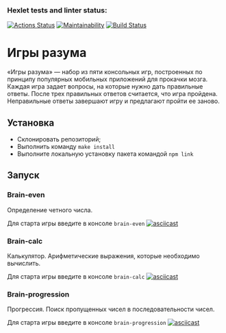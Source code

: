 ### Hexlet tests and linter status:

[![Actions Status](https://github.com/p-harelik/frontend-project-lvl1/workflows/hexlet-check/badge.svg)](https://github.com/p-harelik/frontend-project-lvl1/actions)
[![Maintainability](https://api.codeclimate.com/v1/badges/a99a88d28ad37a79dbf6/maintainability)](https://codeclimate.com/github/codeclimate/codeclimate/maintainability)
[![Build Status](https://github.com/p-harelik/frontend-project-lvl1/workflows/run-lint/badge.svg)](https://github.com/p-harelik/frontend-project-lvl1/actions/workflows/run-lint.yml)

# Игры разума

«Игры разума» — набор из пяти консольных игр, построенных по принципу популярных мобильных приложений для прокачки мозга. Каждая игра задает вопросы, на которые нужно дать правильные ответы. После трех правильных ответов считается, что игра пройдена. Неправильные ответы завершают игру и предлагают пройти ее заново.


## Установка

- Склонировать репозиторий;
- Выполнить команду ```make install ```
- Выполните локальную установку пакета командой ```npm link```

## Запуск
### Brain-even
Определение четного числа.

Для старта игры введите в консоле ```brain-even```
[![asciicast](https://asciinema.org/a/81LfjQpCXOzynwF2pWk73C1PY.svg)](https://asciinema.org/a/81LfjQpCXOzynwF2pWk73C1PY)

### Brain-calc
Калькулятор. Арифметические выражения, которые необходимо вычислить.

Для старта игры введите в консоле ```brain-calc```
[![asciicast](https://asciinema.org/a/dJRrEoVLsSTIQOaOknajRihcI.svg)](https://asciinema.org/a/dJRrEoVLsSTIQOaOknajRihcI)

### Brain-progression
Прогрессия. Поиск пропущенных чисел в последовательности чисел.

Для старта игры введите в консоле ```brain-progression```
[![asciicast](https://asciinema.org/a/8gPvPeyV6IQRWba0p1MhBcagg.svg)](https://asciinema.org/a/8gPvPeyV6IQRWba0p1MhBcagg)
